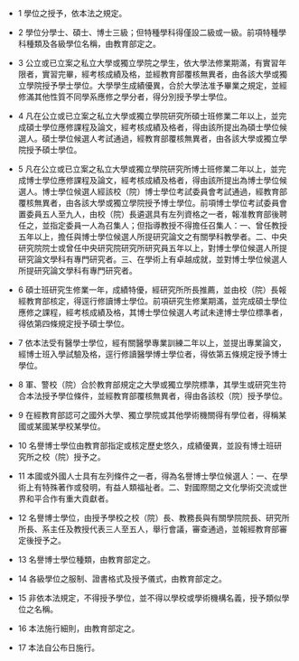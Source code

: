 * 1 學位之授予，依本法之規定。

* 2 學位分學士、碩士、博士三級；但特種學科得僅設二級或一級。前項特種學科種類及各級學位名稱，由教育部定之。

* 3 公立或已立案之私立大學或獨立學院之學生，依大學法修業期滿，有實習年限者，實習完畢，經考核成績及格，並經教育部覆核無異者，由各該大學或獨立學院授予學士學位。大學學生成績優異，合於大學法准予畢業之規定，並經修滿其他性質不同學系應修之學分者，得分別授予學士學位。

* 4 凡在公立或已立案之私立大學或獨立學院研究所碩士班修業二年以上，並完成碩士學位應修課程及論文，經考核成績及格者，得由該所提出為碩士學位候選人。碩士學位候選人考試通過，經教育部覆核無異者，由各該大學或獨立學院授予碩士學位。

* 5 凡在公立或已立案之私立大學或獨立學院研究所博士班修業二年以上，並完成博士學位應修課程及論文，經考核成績及格者，得由該所提出為博士學位候選人。博士學位候選人經該校（院）博士學位考試委員會考試通過，經教育部覆核無異者，由各該大學或獨立學院授予博士學位。前項博士學位考試委員會置委員五人至九人，由校（院）長遴選具有左列資格之一者，報准教育部後聘任之，並指定委員一人為召集人；但指導教授不得擔任召集人：一、曾任教授五年以上，擔任與博士學位候選人所提研究論文之有關學科教學者。二、中央研究院院士或曾任中央研究院研究所研究員五年以上，對博士學位候選人所提研究論文學科有專門研究者。三、在學術上有卓越成就，並對博士學位候選人所提研究論文學科有專門研究者。

* 6 碩士班研究生修業一年，成績特優，經研究所所長推薦，並由校（院）長報經教育部核定，得逕行修讀博士學位。前項研究生修業期滿，並完成碩士學位應修之課程，經考核成績及格，其博士學位候選人考試未達博士學位標準者，得依第四條規定授予碩士學位。

* 7 依本法受有醫學士學位，經有關醫學專業訓練二年以上，並提出專業論文，經博士班入學試驗及格，逕行修讀醫學博士學位者，得依第五條規定授予博士學位。

* 8 軍、警校（院）合於教育部規定之大學或獨立學院標準，其學生或研究生符合本法授予學位條件，並經教育部覆核無異者，得由各該校（院）授予學位。

* 9 在經教育部認可之國外大學、獨立學院或其他學術機關得有學位者，得稱某國或某國某學校某學位。

* 10 名譽博士學位由教育部指定或核定歷史悠久，成績優異，並設有博士班研究所之校（院）授予之。

* 11 本國或外國人士具有左列條件之一者，得為名譽博士學位候選人：一、在學術上有特殊著作或發明，有益人類福祉者。二、對國際間之文化學術交流或世界和平合作有重大貢獻者。

* 12 名譽博士學位，由授予學校之校（院）長、教務長與有關學院院長、研究所所長、系主任及教授代表三人至五人，舉行會議，審查通過，並報經教育部審定後授予之。

* 13 名譽博士學位種類，由教育部定之。

* 14 各級學位之服制、證書格式及授予儀式，由教育部定之。

* 15 非依本法規定，不得授予學位，並不得以學校或學術機構名義，授予類似學位之名稱。

* 16 本法施行細則，由教育部定之。

* 17 本法自公布日施行。

